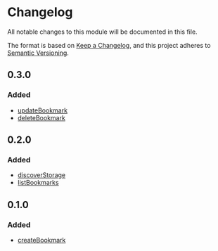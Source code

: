 # Changelog

All notable changes to this module will be documented in this file.

The format is based on [Keep a Changelog](https://keepachangelog.com/en/1.0.0/), and this project adheres
to [Semantic Versioning](https://semver.org/spec/v2.0.0.html).

## 0.3.0

### Added

- [updateBookmark](https://solid-contrib.github.io/data-modules/bookmarks-rdflib-api/interfaces/BookmarksModule.html#updateBookmark)
- [deleteBookmark](https://solid-contrib.github.io/data-modules/bookmarks-rdflib-api/interfaces/BookmarksModule.html#deleteBookmark)

## 0.2.0

### Added

- [discoverStorage](https://solid-contrib.github.io/data-modules/bookmarks-rdflib-api/interfaces/BookmarksModule.html#discoverStorage)
- [listBookmarks](https://solid-contrib.github.io/data-modules/bookmarks-rdflib-api/interfaces/BookmarksModule.html#listBookmarks)

## 0.1.0

### Added

- [createBookmark](https://solid-contrib.github.io/data-modules/bookmarks-rdflib-api/interfaces/BookmarksModule.html#createBookmark)
